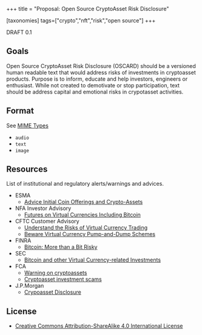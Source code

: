 +++
title = "Proposal: Open Source CryptoAsset Risk Disclosure"

[taxonomies]
tags=["crypto","nft","risk","open source"]
+++

DRAFT 0.1

## Goals

Open Source CryptoAsset Risk Disclosure (OSCARD) should be a versioned human readable text that would address risks of investments in cryptoasset products. Purpose is to inform, educate and help investors, engineers or enthusiast. While not created to demotivate or stop participation, text should be address capital and emotional risks in crypotasset activities.

## Format
See [MIME Types](https://developer.mozilla.org/en-US/docs/Web/HTTP/Basics_of_HTTP/MIME_types#types)
- `audio`
- `text`
- `image`

## Resources

List of institutional and regulatory alerts/warnings and advices.

- ESMA
  - [Advice Initial Coin Offerings and Crypto-Assets](https://www.esma.europa.eu/sites/default/files/library/esma50-157-1391_crypto_advice.pdf)
- NFA Investor Advisory
  - [Futures on Virtual Currencies Including Bitcoin](https://www.nfa.futures.org/investors/investor-advisory.html)
- CFTC Customer Advisory
  - [Understand the Risks of Virtual Currency Trading](https://www.cftc.gov/sites/default/files/idc/groups/public/%40customerprotection/documents/file/customeradvisory_urvct121517.pdf)
  - [Beware Virtual Currency Pump-and-Dump Schemes](https://www.cftc.gov/sites/default/files/idc/groups/public/%40customerprotection/documents/file/customeradvisory_pumpdump0218.pdf)
- FINRA
  - [Bitcoin: More than a Bit Risky](https://www.finra.org/investors/alerts/bitcoin-more-bit-risky)
- SEC
  - [Bitcoin and other Virtual Currency-related Investments](https://www.sec.gov/oiea/investor-alerts-bulletins/investoralertsia_bitcoin.html)
- FCA
  - [Warning on cryptoassets](https://www.fca.org.uk/scamsmart/cryptoasset-investment-scams)
  - [Cryptoasset investment scams](https://www.fca.org.uk/scamsmart/cryptoasset-investment-scams)
- J.P.Morgan
  - [Crypoasset Disclosure](https://www.jpmorgan.com/disclosures/cryptoasset-disclosure)

## License
- [Creative Commons Attribution-ShareAlike 4.0 International License](http://creativecommons.org/licenses/by-sa/4.0/)
